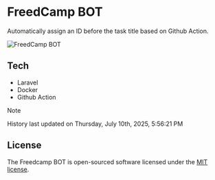 # FreedCamp BOT

Automatically assign an ID before the task title based on Github Action.

![FreedCamp BOT](https://repository-images.githubusercontent.com/737932867/7d34798b-2680-471c-b089-a78a718d3d6a)

## Tech

- Laravel
- Docker
- Github Action

> [!NOTE]  
> History last updated on Thursday, July 10th, 2025, 5:56:21 PM

## License

The Freedcamp BOT is open-sourced software licensed under the [MIT license](https://opensource.org/licenses/MIT).
